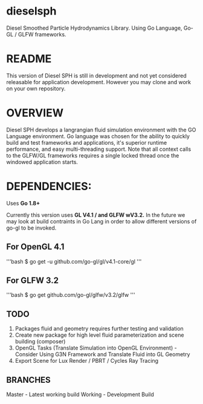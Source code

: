# dieselsph
Diesel Smoothed Particle Hydrodynamics Library. Using Go Language, Go-GL / GLFW frameworks.

# README

This version of Diesel SPH is still in development and not yet considered releasable for application development. However you may clone and work on your own repository.

# OVERVIEW

Diesel SPH develops a langrangian fluid simulation environment with the GO Language environment. Go language was chosen for the ability to quickly build and test frameworks and applications, it's superior runtime performance, and easy multi-threading support. Note that all context calls to the GLFW/GL frameworks requires a single locked thread once the windowed application starts.

# DEPENDENCIES:

Uses <b>Go 1.8+</b>

Currently this version uses <b>GL V4.1 / and GLFW wV3.2.</b> In the future we may look at build contraints in Go Lang in order to allow different versions of go-gl to be invoked.

##  For OpenGL 4.1
'''bash
$ go get -u github.com/go-gl/gl/v4.1-core/gl
'''

##  For GLFW 3.2
'''bash
$ go get github.com/go-gl/glfw/v3.2/glfw
'''


##  TODO

1. Packages fluid and geometry requires further testing and validation
2. Create new package for high level fluid parameterization and scene building (composer)
3. OpenGL Tasks (Translate Simulation into OpenGL Environment) - Consider Using G3N Framework and Translate Fluid into GL Geometry
4. Export Scene for Lux Render / PBRT / Cycles Ray Tracing

## BRANCHES

Master - Latest working build
Working - Development Build
